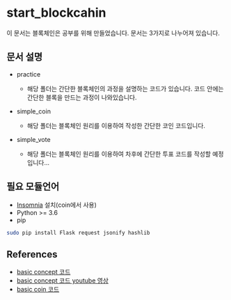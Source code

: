 # start_blockcahin

이 문서는 블록체인은 공부를 위해 만들었습니다. 문서는 3가지로 나누어져 있습니다.

## 문서 설명
-  practice
	- 해당 폴더는 간단한 블록체인의 과정을 설명하는 코드가 있습니다. 코드 안에는 간단한 블록을 만드는 과정이 나와있습니다.

- simple_coin
	- 해당 폴더는 블록체인 원리를 이용하여 작성한 간단한 코인 코드입니다.

- simple_vote
	- 해당 폴더는 블록체인 원리를 이용하여 차후에 간단한 투표 코드를 작성할 예정입니다...


## 필요 모듈언어
- [Insomnia](https://insomnia.rest/) 설치(coin에서 사용)
- Python >= 3.6
- pip
```bash
sudo pip install Flask request jsonify hashlib
```


## References
- [basic concept 코드](https://github.com/SavjeeTutorials/SavjeeCoin/blob/master/src/main.js)
- [basic concept 코드 youtube 영상](https://www.youtube.com/watch?v=zVqczFZr124&feature=youtu.be)
- [basic coin 코드](https://github.com/golbin/g-coin)
